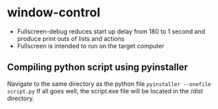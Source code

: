 # window-control
- Fullscreen-debug reduces start up delay from 180 to 1 second and produce print outs of lists and actions
- Fullscreen is intended to run on the target computer

## Compiling python script using pyinstaller
Navigate to the same directory as the python file
```pyinstaller --onefile script.py```
If all goes well, the script.exe file will be located in the /dist directory. 

